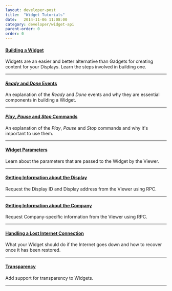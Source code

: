 ```yaml
---
layout: developer-post
title:  "Widget Tutorials"
date:   2014-11-06 11:08:00
category: developer/widget-api
parent-order: 0
order: 0
---
```


#### [Building a Widget]({{site.hashTag}}developer/widget-api/building)

Widgets are an easier and better alternative than Gadgets for creating content for your Displays. Learn the steps involved in building one.
***

#### [*Ready* and *Done* Events]({{site.hashTag}}developer/widget-api/ready-done)

An explanation of the *Ready* and *Done* events and why they are essential components in building a Widget.

***

#### [*Play*, *Pause* and *Stop* Commands]({{site.hashTag}}developer/widget-api/play-pause-stop)

An explanation of the *Play*, *Pause* and *Stop* commands and why it's important to use them.

***

#### [Widget Parameters]({{site.hashTag}}developer/widget-api/widget-parameters)

Learn about the parameters that are passed to the Widget by the Viewer.

***

#### [Getting Information about the Display]({{site.hashTag}}developer/widget-api/display-info)

Request the Display ID and Display address from the Viewer using RPC.

***

#### [Getting Information about the Company]({{site.hashTag}}developer/widget-api/company-info)

Request Company-specific information from the Viewer using RPC.

***

#### [Handling a Lost Internet Connection]({{site.hashTag}}developer/widget-api/lost-internet)

What your Widget should do if the Internet goes down and how to recover once it has been restored.

***

#### [Transparency]({{site.hashTag}}developer/widget-api/transparency)

Add support for transparency to Widgets.

***